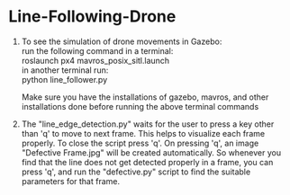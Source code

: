 # Line-Following-Drone

1.  To see the simulation of drone movements in Gazebo: \
        run the following command in a terminal: \
                roslaunch px4 mavros_posix_sitl.launch \
       in another terminal run: \
                python line_follower.py 
                
    Make sure you have the installations of gazebo, mavros, and other installations done before running the above terminal commands 
    
    
2. The "line_edge_detection.py" waits for the user to press a key other than 'q' to move to next frame. This helps to visualize each frame properly. To close the script press 'q'. On pressing 'q', an image "Defective Frame.jpg" will be created automatically. So whenever you find that the line does not get detected properly in a frame, you can press 'q', and run the "defective.py" script to find the suitable parameters for that frame. 

